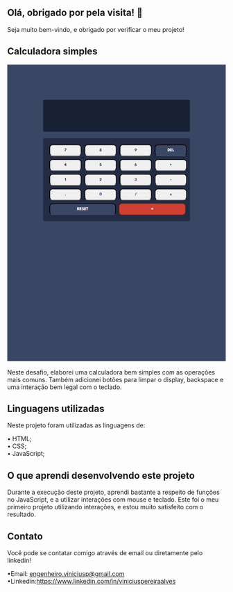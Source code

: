 ## Olá, obrigado por pela visita! 👋

Seja muito bem-vindo, e obrigado por verificar o meu projeto!

## Calculadora simples

![Calculadora](./img/preview.png)

Neste desafio, elaborei uma calculadora bem simples com as operações mais comuns. Também adicionei botões para limpar o display, backspace e uma interação bem legal com o teclado.

## Linguagens utilizadas

Neste projeto foram utilizadas as linguagens de:

• HTML; <br>
• CSS;<br>
• JavaScript;

## O que aprendi desenvolvendo este projeto

Durante a execução deste projeto, aprendi bastante a respeito de funções no JavaScript, e a utilizar interações com mouse e teclado.
Este foi o meu primeiro projeto utilizando interações, e estou muito satisfeito com o resultado.

## Contato

Você pode se contatar comigo através de email ou diretamente pelo linkedin!

•Email: engenheiro.viniciusp@gmail.com<br>
•Linkedin:https://www.linkedin.com/in/viniciuspereiraalves